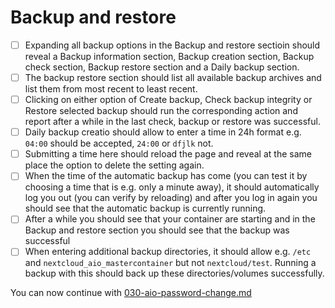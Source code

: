 # Backup and restore

- [ ] Expanding all backup options in the Backup and restore sectioin should reveal a Backup information section, Backup creation section, Backup check section, Backup restore section and a Daily backup section.
- [ ] The backup restore section should list all available backup archives and list them from most recent to least recent.
- [ ] Clicking on either option of Create backup, Check backup integrity or Restore selected backup should run the corresponding action and report after a while in the last check, backup or restore was successful.
- [ ] Daily backup creatio should allow to enter a time in 24h format e.g. `04:00` should be accepted, `24:00` or `dfjlk` not.
- [ ] Submitting a time here should reload the page and reveal at the same place the option to delete the setting again.
- [ ] When the time of the automatic backup has come (you can test it by choosing a time that is e.g. only a minute away), it should automatically log you out (you can verify by reloading) and after you log in again you should see that the automatic backup is currently running.
- [ ] After a while you should see that your container are starting and in the Backup and restore section you should see that the backup was successful
- [ ] When entering additional backup directories, it should allow e.g. `/etc` and `nextcloud_aio_mastercontainer` but not `nextcloud/test`. Running a backup with this should back up these directories/volumes successfully.

You can now continue with [030-aio-password-change.md](./030-aio-password-change.md)